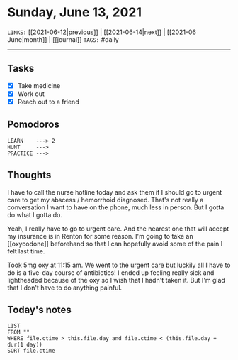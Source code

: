 # Sunday, June 13, 2021
`LINKS:` [[2021-06-12|previous]] | [[2021-06-14|next]] |  [[2021-06 June|month]] | [[journal]] 
`TAGS:` #daily

---
## Tasks
- [x]  Take medicine
- [X]  Work out
- [x]  Reach out to a friend

## Pomodoros
```
LEARN    ---> 2
HUNT     ---> 
PRACTICE ---> 
```

## Thoughts
I have to call the nurse hotline today and ask them if I should go to urgent care to get my abscess / hemorrhoid diagnosed. That's not really a conversation I want to have on the phone, much less in person. But I gotta do what I gotta do. 

Yeah, I really have to go to urgent care. And the nearest one that will accept my insurance is in Renton for some reason. I'm going to take an [[oxycodone]] beforehand so that I can hopefully avoid some of the pain I felt last time. 

Took 5mg oxy at 11:15 am. We went to the urgent care but luckily all I have to do is a five-day course of antibiotics! I ended up feeling really sick and lightheaded because of the oxy so I wish that I hadn't taken it. But I'm glad that I don't have to do anything painful. 


## Today's notes
```dataview
LIST 
FROM ""
WHERE file.ctime > this.file.day and file.ctime < (this.file.day + dur(1 day))
SORT file.ctime
```
